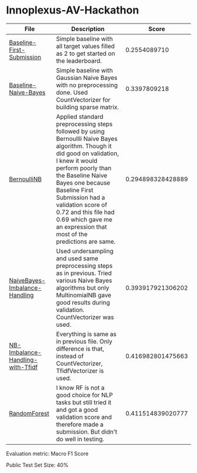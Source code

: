 # Innoplexus-AV-Hackathon


| File | Description | Score |
| ---- | ----------- | ----- |
| [Baseline-First-Submission](https://github.com/Japkeerat/Innoplexus-AV-Hackathon/blob/master/Baseline-First-Submission.ipynb) | Simple baseline with all target values filled as 2 to get started on the leaderboard. | 0.2554089710 |
| [Baseline-Naive-Bayes](https://github.com/Japkeerat/Innoplexus-AV-Hackathon/blob/master/baseline-naive-bayes.ipynb) | Simple baseline with Gaussian Naive Bayes with no preprocessing done. Used CountVectorizer for building sparse matrix. | 0.3397809218 |
| [BernoulliNB](https://github.com/Japkeerat/Innoplexus-AV-Hackathon/blob/master/BernoulliNB-with-preprocessing.ipynb) | Applied standard preprocessing steps followed by using Bernoullli Naive Bayes algorithm. Though it did good on validation, I knew it would perform poorly than the Baseline Naive Bayes one because Baseline First Submission had a validation score of 0.72 and this file had 0.69 which gave me an expression that most of the predictions are same. | 0.294898328428889 |
| [NaiveBayes-Imbalance-Handling](https://github.com/Japkeerat/Innoplexus-AV-Hackathon/blob/master/Naive%20Bayes%20with%20handling%20imbalanced%20data.ipynb) | Used undersampling and used same preprocessing steps as in previous. Tried various Naive Bayes algorithms but only MultinomialNB gave good results during validation. CountVectorizer was used. | 0.393917921306202 |
| [NB-Imbalance-Handling-with-Tfidf](https://github.com/Japkeerat/Innoplexus-AV-Hackathon/blob/master/NB-Tfidf-Multinomial.ipynb) | Everything is same as in previous file. Only difference is that, instead of CountVectorizer, TfidfVectorizer is used. | 0.416982801475663 |
| [RandomForest](https://github.com/Japkeerat/Innoplexus-AV-Hackathon/blob/master/RandomForest-Tuned-Tfidf.ipynb) | I know RF is not a good choice for NLP tasks but still tried it and got a good validation score and therefore made a submission. But didn't do well in testing. | 0.411514839020777 |

Evaluation metric: Macro F1 Score

Public Test Set Size: 40%
